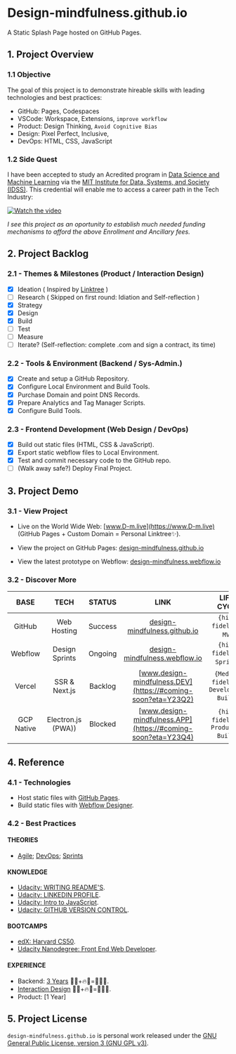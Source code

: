 # Design-mindfulness.github.io

A Static Splash Page hosted on GitHub Pages.

<!-- <img src="https://img.shields.io/badge/build-passing-brightgreen" alt="Build Passing"> <img src="https://img.shields.io/badge/test-passing-brightgreen" alt="Test Passing"> <img src="https://img.shields.io/badge/node-14.15.5-brightgreen" alt="HTML, CSS & JavaScript"> <img src="https://img.shields.io/badge/webpack-4.46.0-blue" alt="Webpack V4.46.0"> -->

## 1. Project Overview

### 1.1 Objective

The goal of this project is to demonstrate hireable skills with leading technologies and best practices:

- GitHub: Pages, Codespaces
- VSCode: Workspace, Extensions, `improve workflow`
- Product: Design Thinking, `Avoid Cognitive Bias`
- Design: Pixel Perfect, Inclusive,
- DevOps: HTML, CSS, JavaScript

### 1.2 Side Quest

I have been accepted to study an Acredited program in [Data Science and Machine Learning](https://www.mygreatlearning.com/mit-data-science-and-machine-learning-program?user_cookie_uuid=0d485c68-b571-46b1-a3d3-b865ab3ab7af) via the [MIT Institute for Data, Systems, and Society (IDSS)](https://idss.mit.edu/). This credential will enable me to access a career path in the Tech Industry:

[![Watch the video](https://d1vwxdpzbgdqj.cloudfront.net/assets/mit-dsml/certificate-17c52a003472c4ada8ad2db72f4d162ee3146b1e83a14d68716785fb500f03bc.png)](https://youtu.be/vt5fpE0bzSY)

*I see this project as an oportunity to establish much needed funding mechanisms to afford the above Enrollment and Ancillary fees.*

## 2. Project Backlog

### 2.1 - Themes & Milestones (Product / Interaction Design)

* [x] Ideation ( Inspired by [Linktree](https://linktr.ee/) )
* [ ] Research ( Skipped on first round: Idiation and Self-reflection )
* [x] Strategy
* [X] Design
* [X] Build
* [ ] Test
* [ ] Measure
* [ ] Iterate? (Self-reflection: complete .com and sign a contract, its time)

### 2.2 - Tools & Environment (Backend / Sys-Admin.)

* [X] Create and setup a GitHub Repository.
* [X] Configure Local Environment and Build Tools.
* [X] Purchase Domain and point DNS Records.
* [X] Prepare Analytics and Tag Manager Scripts.
* [X] Configure Build Tools.

### 2.3 - Frontend Development (Web Design / DevOps)

* [X] Build out static files (HTML, CSS & JavaScript).
* [X] Export static webflow files to Local Environment.
* [X] Test and commit necessary code to the GitHub repo.
* [ ] (Walk away safe?) Deploy Final Project.

## 3. Project Demo

### 3.1 - View Project

- Live on the World Wide Web:
[www.D-m.live](https://www.D-m.live) (GitHub Pages + Custom Domain = Personal Linktree✨).

- View the project on GitHub Pages:
[design-mindfulness.github.io](https://design-mindfulness.github.io)

- View the latest prototype on Webflow:
[design-mindfulness.webflow.io](https://design-mindfulness.weblow.io)

### 3.2 - Discover More

BASE | TECH | STATUS | LINK | LIFE-CYCLE
:--: | :--: | :----: | :--: | :--------:
GitHub | Web Hosting | Success | [design-mindfulness.github.io](https://design-mindfulness.github.io) | `{high-fidelity}`; `MVP`.
Webflow | Design Sprints | Ongoing | [design-mindfulness.webflow.io](https://design-mindfulness.weblow.io) | `{high-fidelity}`; `Sprints`.
Vercel | SSR & Next.js | Backlog | [www.design-mindfulness.DEV](https://#coming-soon?eta=Y23Q2) | `{Medium-fidelity}`; `Development Builds`.
GCP Native | Electron.js (PWA)) | Blocked | [www.design-mindfulness.APP](https://#coming-soon?eta=Y23Q4) | `{high-fidelity}`;  `Production Builds`.

<!-- 
Handy | Laptop
:-: | :-:
<video src='video1.mov' width=144/> | <video src='video2.mp4' width=288/>

type | *A* | *B*
:---: | :---: | :---:
abc |![img](assets/some-image-n1.png){width=200px}|![img](assets/some-image-n2.png){width=200px}
def |![img](assets/some-image-n3.png){width=200px}|![img](assets/some-image-n4.png){width=200px}

|`          Handy           `|`          Laptop          `|
|----|---------|
|<video src='video1.mov' width=144/>|<video src='video2.mp4' width=288/>|

[![Demo CountPages alpha](https://share.gifyoutube.com/KzB6Gb.gif)](https://www.youtube.com/watch?v=ek1j272iAmc) -->

## 4. Reference

### 4.1 - Technologies

- Host static files with [GitHub Pages](https://docs.github.com/en/pages).
- Build static files with [Webflow Designer](https://webflow.com/designer).

### 4.2 - Best Practices

#### THEORIES

- [Agile](https://); [DevOps](https://); [Sprints](https://)

#### KNOWLEDGE

- [Udacity: WRITING README'S](https://).
- [Udacity: LINKEDIN PROFILE](https://).
- [Udacity: Intro to JavaScript](https://).
- [Udacity: GITHUB VERSION CONTROL](https://).

#### BOOTCAMPS

- [edX: Harvard CS50](https://).
- [Udacity Nanodegree: Front End Web Developer](https://).

#### EXPERIENCE

- Backend: [3 Years](https://Founddesigns.de) 🎢🎡+🔥🧯=🧶🎨✨.
- [Interaction Design](https://Founddesigns.de) 🎢🎡+🔥🧯=🧶🎨✨.
- Product: [1 Year]

## 5. Project License

`design-mindfulness.github.io` is personal work released under the [GNU General Public License, version 3 (GNU GPL v3)](https://www.gnu.org/licenses/gpl-3.0.html).
